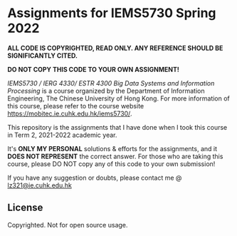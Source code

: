 # Assignments for IEMS5730 Spring 2022
**ALL CODE IS COPYRIGHTED, READ ONLY. ANY REFERENCE SHOULD BE SIGNIFICANTLY CITED.**

**DO NOT COPY THIS CODE TO YOUR OWN ASSIGNMENT!**

*IEMS5730 / IERG 4330/ ESTR 4300 Big Data Systems and Information Processing* is a course organized by the Department of Information Engineering, The Chinese University of Hong Kong. For more information of this course, please refer to the course website https://mobitec.ie.cuhk.edu.hk/iems5730/.

This repository is the assignments that I have done when I took this course in Term 2, 2021-2022 academic year.

It's **ONLY MY PERSONAL** solutions & efforts for the assignments, and it **DOES NOT REPRESENT** the correct answer. For those who are taking this course, please DO NOT copy any of this code to your own submission!

If you have any suggestion or doubts, please contact me @ lz321@ie.cuhk.edu.hk

## License

Copyrighted. Not for open source usage.
